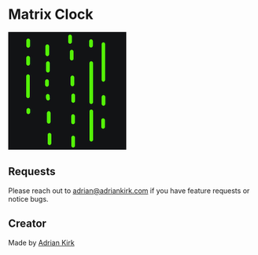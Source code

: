 # Matrix Clock

![](app.png)

## Requests

Please reach out to adrian@adriankirk.com if you have feature requests or notice bugs.

## Creator

Made by [Adrian Kirk](mailto:adrian@adriankirk.com)
